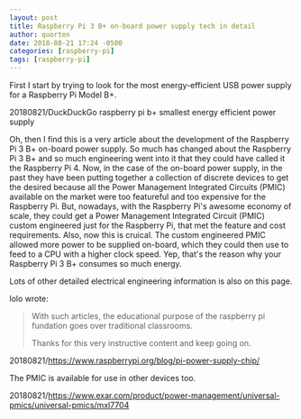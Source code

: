 ```yaml
---
layout: post
title: Raspberry Pi 3 B+ on-board power supply tech in detail
author: quorten
date: 2018-08-21 17:24 -0500
categories: [raspberry-pi]
tags: [raspberry-pi]
---
```


First I start by trying to look for the most energy-efficient
USB power supply for a Raspberry Pi Model B+.

20180821/DuckDuckGo raspberry pi b+ smallest energy efficient power
  supply

Oh, then I find this is a very article about the development of the
Raspberry Pi 3 B+ on-board power supply.  So much has changed about
the Raspberry Pi 3 B+ and so much engineering went into it that they
could have called it the Raspberry Pi 4.  Now, in the case of the
on-board power supply, in the past they have been putting together a
collection of discrete devices to get the desired because all the
Power Management Integrated Circuits (PMIC) available on the market
were too featureful and too expensive for the Raspberry Pi.  But,
nowadays, with the Raspberry Pi's awesome economy of scale, they could
get a Power Management Integrated Circuit (PMIC) custom engineered
just for the Raspberry Pi, that met the feature and cost requirements.
Also, now this is cruical.  The custom engineered PMIC allowed more
power to be supplied on-board, which they could then use to feed to a
CPU with a higher clock speed.  Yep, that's the reason why your
Raspberry Pi 3 B+ consumes so much energy.

Lots of other detailed electrical engineering information is also on
this page.

<!-- more -->

lolo wrote:

> With such articles, the educational purpose of the raspberry pi
> fundation goes over traditional classrooms.
>
> Thanks for this very instructive content and keep going on.

20180821/https://www.raspberrypi.org/blog/pi-power-supply-chip/

The PMIC is available for use in other devices too.

20180821/https://www.exar.com/product/power-management/universal-pmics/universal-pmics/mxl7704
